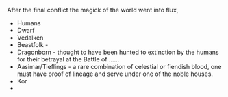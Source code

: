 
After the final conflict the magick of the world went into flux,

- Humans
- Dwarf
- Vedalken
- Beastfolk - 
- Dragonborn - thought to have been hunted to extinction by the humans for their betrayal at the Battle of ......
- Aasimar/Tieflings - a rare combination of celestial or fiendish blood, one must have proof of lineage and serve under one of the noble houses.
- Kor
- 
